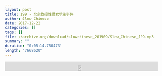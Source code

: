 ```yaml
---
layout: post
title: 199 - 北航教授性侵女学生事件
author: Slow Chinese
date: 2017-12-22
categories: []
tags: []
file: //archive.org/download/slowchinese_201909/Slow_Chinese_199.mp3
summary: ""
duration: "0:05:14.750473"
length: "7668620"
---
```


<iframe src="https://archive.org/embed/slowchinese_201909/Slow_Chinese_199.mp3" width="500" height="30" frameborder="0" webkitallowfullscreen="true" mozallowfullscreen="true" allowfullscreen></iframe>
